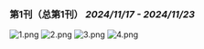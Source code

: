 ### 第1刊（总第1刊） *2024/11/17 - 2024/11/23*

![1.png](1.png)
![2.png](2.png)
![3.png](3.png)
![4.png](4.png)